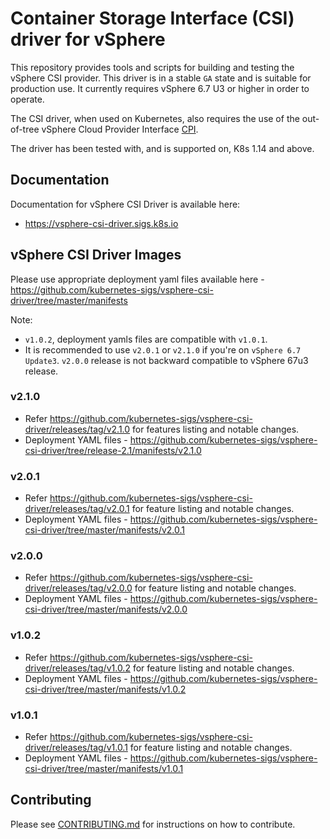 <!-- markdownlint-disable MD034 -->
# Container Storage Interface (CSI) driver for vSphere

This repository provides tools and scripts for building and testing the vSphere CSI provider. This driver is in a stable `GA` state and is suitable for production use. It currently requires vSphere 6.7 U3 or higher in order to operate.

The CSI driver, when used on Kubernetes, also requires the use of the out-of-tree vSphere Cloud Provider Interface [CPI](https://github.com/kubernetes/cloud-provider-vsphere).

The driver has been tested with, and is supported on, K8s 1.14 and above.

## Documentation

Documentation for vSphere CSI Driver is available here:

* <https://vsphere-csi-driver.sigs.k8s.io>

## vSphere CSI Driver Images

Please use appropriate deployment yaml files available here - <https://github.com/kubernetes-sigs/vsphere-csi-driver/tree/master/manifests>

Note:

* `v1.0.2`, deployment yamls files are compatible with `v1.0.1`.
* It is recommended to use `v2.0.1` or `v2.1.0` if you're on `vSphere 6.7 Update3`. `v2.0.0` release is not backward compatible to vSphere 67u3 release.

### v2.1.0

* Refer https://github.com/kubernetes-sigs/vsphere-csi-driver/releases/tag/v2.1.0 for features listing and notable changes.
* Deployment YAML files - https://github.com/kubernetes-sigs/vsphere-csi-driver/tree/release-2.1/manifests/v2.1.0

### v2.0.1

* Refer https://github.com/kubernetes-sigs/vsphere-csi-driver/releases/tag/v2.0.1 for feature listing and notable changes.
* Deployment YAML files - https://github.com/kubernetes-sigs/vsphere-csi-driver/tree/master/manifests/v2.0.1

### v2.0.0

* Refer https://github.com/kubernetes-sigs/vsphere-csi-driver/releases/tag/v2.0.0 for feature listing and notable changes.
* Deployment YAML files - https://github.com/kubernetes-sigs/vsphere-csi-driver/tree/master/manifests/v2.0.0

### v1.0.2

* Refer https://github.com/kubernetes-sigs/vsphere-csi-driver/releases/tag/v1.0.2 for feature listing and notable changes.
* Deployment YAML files - https://github.com/kubernetes-sigs/vsphere-csi-driver/tree/master/manifests/v1.0.2

### v1.0.1

* Refer https://github.com/kubernetes-sigs/vsphere-csi-driver/releases/tag/v1.0.1 for feature listing and notable changes.
* Deployment YAML files - https://github.com/kubernetes-sigs/vsphere-csi-driver/tree/master/manifests/v1.0.1

## Contributing

Please see [CONTRIBUTING.md](CONTRIBUTING.md) for instructions on how to contribute.

